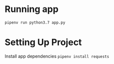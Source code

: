 # Running app

`pipenv run python3.7 app.py`

# Setting Up Project

Install app dependencies
`pipenv install requests`
